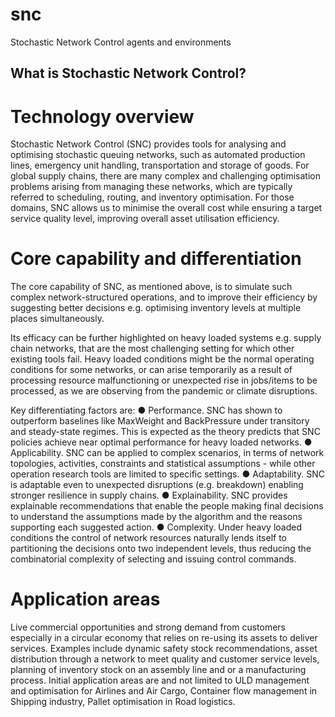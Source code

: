 # snc
Stochastic Network Control agents and environments


## What is Stochastic Network Control?

# Technology overview
Stochastic Network Control (SNC) provides tools for analysing and optimising stochastic queuing networks, such as automated production lines, emergency unit handling, transportation and storage of goods. For global supply chains, there are many complex and challenging optimisation problems arising from managing these networks, which are typically referred to scheduling, routing, and inventory optimisation. For those domains, SNC allows us to minimise the overall cost while ensuring a target service quality level, improving overall asset utilisation efficiency. 
 
# Core capability and differentiation
The core capability of SNC, as mentioned above, is to simulate such complex network-structured operations, and to improve their efficiency by suggesting better decisions e.g. optimising inventory levels at multiple places simultaneously.
 
Its efficacy can be further highlighted on heavy loaded systems e.g. supply chain networks, that are the most challenging setting for which other existing tools fail. Heavy loaded conditions might be the normal operating conditions for some networks, or can arise temporarily as a result of processing resource malfunctioning or unexpected rise in jobs/items to be processed, as we are observing from the pandemic or climate disruptions. 
 
Key differentiating factors are:
●      Performance. SNC has shown to outperform baselines like MaxWeight and BackPressure under transitory and steady-state regimes. This is expected as the theory predicts that SNC policies achieve near optimal performance for heavy loaded networks.
●      Applicability. SNC can be applied to complex scenarios, in terms of network topologies, activities, constraints and statistical assumptions - while other operation research tools are limited to specific settings.
●      Adaptability. SNC is adaptable even to unexpected disruptions (e.g. breakdown) enabling stronger resilience in supply chains.
●      Explainability. SNC provides explainable recommendations that enable the people making final decisions to understand the assumptions made by the algorithm and the reasons supporting each suggested action.
●      Complexity. Under heavy loaded conditions the control of network resources naturally lends itself to partitioning the decisions onto two independent levels, thus reducing the combinatorial complexity of selecting and issuing control commands.
 
# Application areas 
Live commercial opportunities and strong demand from customers especially in a circular economy that relies on re-using its assets to deliver services. Examples include dynamic safety stock recommendations, asset distribution through a network to meet quality and customer service levels, planning of inventory stock on an assembly line and or a manufacturing process. Initial application areas are and not limited to ULD management and optimisation for Airlines and Air Cargo, Container flow management in Shipping industry, Pallet optimisation in Road logistics. 
